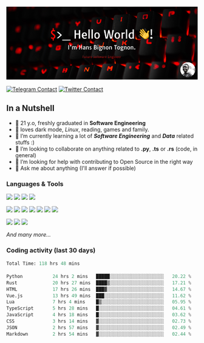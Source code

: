 ![Cover](assets/gh-readme-cover.png)

[![Telegram Contact](https://img.shields.io/badge/Telegram-%230088CC.svg?style=for-the-badge&logo=telegram&logoColor=white)](https://t.me/hanstobi) [![Twitter Contact](https://img.shields.io/badge/Twitter-%2308A0E9.svg?style=for-the-badge&logo=twitter&logoColor=white)](https://twitter.com/_tobihans)

## In a Nutshell
- 👤 21 y.o, freshly graduated in **Software Engineering**
- 🖤 loves dark mode, *Linux*, reading, games and family.
- 🌱 I’m currently learning a lot of ***Software Engineering*** and ***Data*** related stuffs :)
- 👯 I’m looking to collaborate on anything related to **.py**, **.ts** or **.rs** (code, in general)
- 🤔 I’m looking for help with contributing to Open Source in the right way
- 💬 Ask me about anything (I'll answer if possible)

### Languages & Tools
![](https://img.shields.io/badge/Linux-%23eab30f.svg?style=for-the-badge&logo=linux&logoColor=black) ![](https://img.shields.io/badge/Git-%23e54a2f.svg?style=for-the-badge&logo=git&logoColor=white) ![](https://img.shields.io/badge/Github-%231a1d21.svg?style=for-the-badge&logo=github&logoColor=white) ![](https://img.shields.io/badge/Docker-%230394f0.svg?style=for-the-badge&logo=docker&logoColor=white)

![](https://img.shields.io/badge/C-%231a1d21.svg?style=for-the-badge&logo=C&logoColor=white) ![](https://img.shields.io/badge/TypeScript-%230074c2.svg?style=for-the-badge&logo=typescript&logoColor=white) ![](https://img.shields.io/badge/Python-%23f0c540.svg?style=for-the-badge&logo=python) ![](https://img.shields.io/badge/Rust-%23ea4800.svg?style=for-the-badge&logo=rust) ![](https://img.shields.io/badge/Php-%237175aa.svg?style=for-the-badge&logo=php&logoColor=white) ![](https://img.shields.io/badge/HTML-%23d84924.svg?style=for-the-badge&logo=html5&logoColor=white) ![](https://img.shields.io/badge/Scss-%23c45f92.svg?style=for-the-badge&logo=sass&logoColor=white)

![](https://img.shields.io/badge/Vue-%23314559.svg?style=for-the-badge&logo=vue.js) ![](https://img.shields.io/badge/Laravel-%23e54a2f.svg?style=for-the-badge&logo=laravel&logoColor=white) ![](https://img.shields.io/badge/Adonis-%235a45ff.svg?style=for-the-badge&logo=adonisjs)

*And many more...*

### Coding activity (last 30 days)
<!--START_SECTION:waka-->

```python
Total Time: 118 hrs 48 mins

Python           24 hrs 2 mins   █████░░░░░░░░░░░░░░░░░░░░   20.22 %
Rust             20 hrs 27 mins  ████▒░░░░░░░░░░░░░░░░░░░░   17.21 %
HTML             17 hrs 26 mins  ███▓░░░░░░░░░░░░░░░░░░░░░   14.67 %
Vue.js           13 hrs 49 mins  ███░░░░░░░░░░░░░░░░░░░░░░   11.62 %
Lua              7 hrs 4 mins    █▒░░░░░░░░░░░░░░░░░░░░░░░   05.95 %
TypeScript       5 hrs 28 mins   █░░░░░░░░░░░░░░░░░░░░░░░░   04.61 %
JavaScript       4 hrs 18 mins   █░░░░░░░░░░░░░░░░░░░░░░░░   03.62 %
CSS              3 hrs 14 mins   ▓░░░░░░░░░░░░░░░░░░░░░░░░   02.73 %
JSON             2 hrs 57 mins   ▓░░░░░░░░░░░░░░░░░░░░░░░░   02.49 %
Markdown         2 hrs 54 mins   ▓░░░░░░░░░░░░░░░░░░░░░░░░   02.44 %
```

<!--END_SECTION:waka-->
